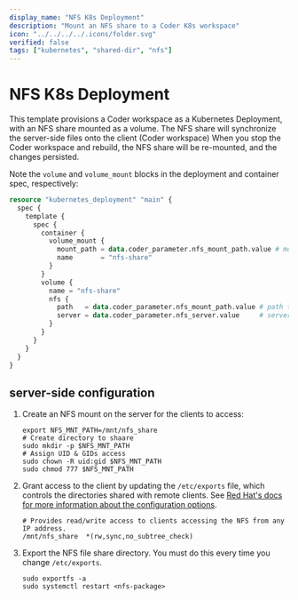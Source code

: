 ```yaml
---
display_name: "NFS K8s Deployment"
description: "Mount an NFS share to a Coder K8s workspace"
icon: "../../../../.icons/folder.svg"
verified: false
tags: ["kubernetes", "shared-dir", "nfs"]
---
```


# NFS K8s Deployment

This template provisions a Coder workspace as a Kubernetes Deployment, with an NFS share mounted
as a volume. The NFS share will synchronize the server-side files onto the client (Coder workspace)
When you stop the Coder workspace and rebuild, the NFS share will be re-mounted, and the changes persisted.

Note the `volume` and `volume_mount` blocks in the deployment and container spec,
respectively:

```terraform
resource "kubernetes_deployment" "main" {
  spec {
    template {
      spec {
        container {
          volume_mount {
            mount_path = data.coder_parameter.nfs_mount_path.value # mount path in the container
            name       = "nfs-share"
          }
        }
        volume {
          name = "nfs-share"
          nfs {
            path   = data.coder_parameter.nfs_mount_path.value # path to be exported from the server
            server = data.coder_parameter.nfs_server.value     # server IP address
          }
        }
      }
    }
  }
}
```

## server-side configuration

1. Create an NFS mount on the server for the clients to access:

   ```console
   export NFS_MNT_PATH=/mnt/nfs_share
   # Create directory to shaare
   sudo mkdir -p $NFS_MNT_PATH
   # Assign UID & GIDs access
   sudo chown -R uid:gid $NFS_MNT_PATH
   sudo chmod 777 $NFS_MNT_PATH
   ```

1. Grant access to the client by updating the `/etc/exports` file, which
   controls the directories shared with remote clients. See
   [Red Hat's docs for more information about the configuration options](https://access.redhat.com/documentation/en-us/red_hat_enterprise_linux/5/html/deployment_guide/s1-nfs-server-config-exports).

   ```console
   # Provides read/write access to clients accessing the NFS from any IP address.
   /mnt/nfs_share  *(rw,sync,no_subtree_check)
   ```

1. Export the NFS file share directory. You must do this every time you change
   `/etc/exports`.

   ```console
   sudo exportfs -a
   sudo systemctl restart <nfs-package>
   ```
